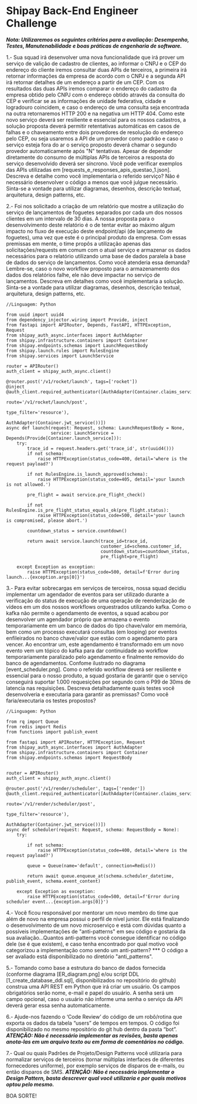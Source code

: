 # Shipay Back-End Engineer Challenge

***Nota: Utilizaremos os seguintes critérios para a avaliação: Desempenho, Testes, Manutenabilidade e boas práticas de engenharia de software.***

1.- Sua squad irá desenvolver uma nova funcionalidade que irá prover um serviço de valição de cadastro de clientes, ao informar o CNPJ e o CEP do endereço do cliente iremos consultar duas APIs de terceiros, a primeira irá retornar informações da empresa de acordo com o CNPJ e a segunda API irá retornar detalhes de um endereço a partir de um CEP. Com os resultados das duas APIs iremos comparar o endereço do cadastro da empresa obtido pelo CNPJ com o endereço obtido através da consulta do CEP e verificar se as informações de unidade federativa, cidade e logradouro coincidem, e caso o endereço de uma consulta seja encontrada na outra retornaremos HTTP 200 e na negativa um HTTP 404.
Como este novo serviço deverá ser resiliente e essencial para os nossos cadastros, a solução proposta deverá permitir retentativas automáticas em casos de falhas e o chaveamento entre dois provedores de resolução do endereço pelo CEP, ou seja usaremos a API de um provedor como padrão e caso o serviço esteja fora do ar o serviço proposto deverá chamar o segundo provedor automaticamente após "N" tentativas.
Apesar de depender diretamente do consumo de múltiplas APIs de terceiros a resposta do serviço desenvolvido deverá ser síncrono.
Você pode verificar exemplos das APIs utilizadas em [requests_e_responses_apis_questao_1.json].
Descreva e detalhe como você implementaria o referido serviço? Não é necessário desenvolver o código a menos que você julgue necessário. Sinta-se a vontade para utilizar diagramas, desenhos, descrição textual, arquitetura, design patterns, etc.

2.- Foi nos solicitado a criação de um relatório que mostre a utilização do serviço de lançamentos de foguetes separados por cada um dos nossos clientes em um intervalo de 30 dias. A nossa proposta para o desenvolvimento deste relatório é o de tentar evitar ao máximo algum impacto no fluxo de execução deste endpoint/api (de lançamento de foguetes), uma vez que este é o principal produto da empresa. 
Com essas premissas em mente, o time propôs a utilização apenas das solicitações/requests em comum com o atual serviço e armazenar os dados necessários para o relatório utilizando uma base de dados paralela à base de dados do serviço de lançamentos.
Como você atenderia essa demanda? Lembre-se, caso o novo workflow proposto para o armazenamento dos dados dos relatórios falhe, ele não deve impactar no serviço de lançamentos. 
Descreva em detalhes como você implementaria a solução. Sinta-se a vontade para utilizar diagramas, desenhos, descrição textual, arquitetura, design patterns, etc.

```
//Linguagem: Python

from uuid import uuid4
from dependency_injector.wiring import Provide, inject
from fastapi import APIRouter, Depends, FastAPI, HTTPException, Request
from shipay_auth_async.interfaces import AuthAdapter
from shipay.infrastructure.containers import Container
from shipay.endpoints.schemas import LaunchRequestBody
from shipay.launch.rules import RulesEngine
from shipay.services import LaunchService

router = APIRouter()
auth_client = shipay_auth_async.client()

@router.post('/v1/rocket/launch', tags=['rocket'])
@inject
@auth_client.required_authenticator([AuthAdapter(Container.claims_service(),
                                                 route='/v1/rocket/launch/post',
                                                 type_filter='resource'),
                                     AuthAdapter(Container.jwt_service())])
async def launch(request: Request, schema: LaunchRequestBody = None,
                 service: LaunchService = Depends(Provide[Container.launch_service])):
    try:
        trace_id = request.headers.get('trace_id', str(uuid4()))
        if not schema:
            raise HTTPException(status_code=400, detail='where is the request payload?')
        
        if not RulesEngine.is_launch_approved(schema):
            raise HTTPException(status_code=405, detail='your launch is not allowed.')
            
        pre_flight = await service.pre_flight_check()
        
        if not RulesEngine.is_pre_flight_status_equals_ok(pre_flight.status):
            raise HTTPException(status_code=500, detail='your launch is compromised, please abort.')
        
        countdown_status = service.countdown()

        return await service.launch(trace_id=trace_id,
                                    customer_id=schema.customer_id,
                                    countdown_status=countdown_status,
                                    pre_flight=pre_flight)

    except Exception as exception:
        raise HTTPException(status_code=500, detail=f'Error during launch...{exception.args[0]}')
```

3.- Para evitar sobrecargas em serviços de terceiros, nossa squad decidiu implementar um agendador de eventos para ser utilizado durante a verificação do status de execução de uma operação de reenderização de vídeos em um dos nossos workflows orquestrados utilizando kafka. Como o kafka não permite o agendamento de eventos, a squad acabou por desenvolver um agendador próprio que armazena o evento temporariamente em um banco de dados do tipo chave/valor em memória, bem como um processo executará consultas (em looping) por eventos enfileirados no banco chave/valor que estão com o agendamento para vencer. Ao encontrar um, este agendamento é transformado em um novo evento vem um tópico do kafka para dar continuidade ao workflow temporariamente paralizado pelo agendamento e finalmente removido do banco de agendamentos. Confome ilustrado no diagrama [event_scheduler.png].
Como o referido workflow deverá ser resiliente e essencial para o nosso produto, a squad gostaria de garantir que o serviço conseguirá suportar 1.000 requesições por segundo com o P99 de 30ms de latencia nas requisições. Descreva detalhadamente quais testes você desenvolveria e executaria para garantir as premissas? Como você faria/executaria os testes propostos?

```
//Linguagem: Python

from rq import Queue
from redis import Redis
from functions import publish_event

from fastapi import APIRouter, HTTPException, Request
from shipay_auth_async.interfaces import AuthAdapter
from shipay.infrastructure.containers import Container
from shipay.endpoints.schemas import RequestBody


router = APIRouter()
auth_client = shipay_auth_async.client()

@router.post('/v1/render/scheduler', tags=['render'])
@auth_client.required_authenticator([AuthAdapter(Container.claims_service(),
                                                 route='/v1/render/scheduler/post',
                                                 type_filter='resource'),
                                     AuthAdapter(Container.jwt_service())])
async def scheduler(request: Request, schema: RequestBody = None):
    try:

        if not schema:
            raise HTTPException(status_code=400, detail='where is the request payload?')
            
        queue = Queue(name='default', connection=Redis())

        return await queue.enqueue_at(schema.scheduler_datetime, publish_event, schema.event_content)

    except Exception as exception:
        raise HTTPException(status_code=500, detail=f'Error during scheduler event...{exception.args[0]}')
```

4.- Você ficou responsável por mentorar um novo membro do time que além de novo na empresa possui o perfil de nível junior. Ele está finalizando o desenvolvimento de um novo microserviço e está com dúvidas quanto a possíveis implementações de "anti-patterns" em seu código e gostaria da sua avaliação...Quantos anti-patterns você consegue identificar no código dele (se é que existem), e caso tenha encontrado por qual motivo você categorizou a implementação como sendo um anti-pattern? *** O código a ser avaliado está disponibilizado no diretório "anti_patterns".

5.- Tomando como base a estrutura do banco de dados fornecida (conforme diagrama [ER_diagram.png] e/ou script DDL [1_create_database_ddl.sql], disponibilizados no repositório do github) construa uma API REST em Python que irá criar um usuário. Os campos obrigatórios serão nome, e-mail e papel do usuário. A senha será um campo opcional, caso o usuário não informe uma senha o serviço da API deverá gerar essa senha automaticamente.

6.- Ajude-nos fazendo o ‘Code Review’ do código de um robô/rotina que exporta os dados da tabela “users” de tempos em tempos. O código foi disponibilizado no mesmo repositório do git hub dentro da pasta “bot”. ***ATENÇÃO: Não é necessário implementar as revisões, basta apenas anota-las em um arquivo texto ou em forma de comentários no código.***

7.- Qual ou quais Padrões de Projeto/Design Patterns você utilizaria para normalizar serviços de terceiros (tornar múltiplas interfaces de diferentes fornecedores uniforme), por exemplo serviços de disparos de e-mails, ou então disparos de SMS. ***ATENÇÃO: Não é necessário implementar o Design Pattern, basta descrever qual você utilizaria e por quais motivos optou pelo mesmo.***

BOA SORTE!
